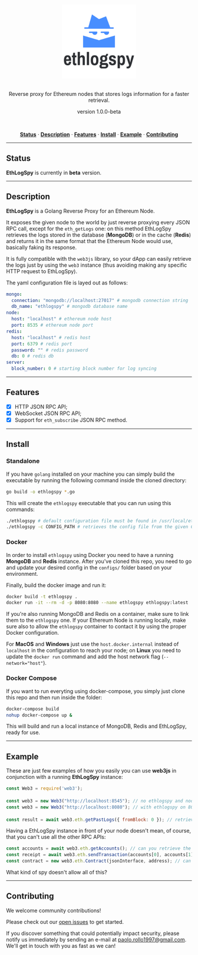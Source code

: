 <div align="center">
  <br/>
  <img src="./ethlogspy.png" width="200" />
  <br/>
  <br/>
  <p>
    Reverse proxy for Ethereum nodes that stores logs information for a faster retrieval.
  </p>
  <p>
    version 1.0.0-beta
  </p>
  <br/>
  <p>
    <a href="#status"><strong>Status</strong></a> ·
    <a href="#description"><strong>Description</strong></a> ·
    <a href="#features"><strong>Features</strong></a> ·
    <a href="#install"><strong>Install</strong></a> ·
    <a href="#example"><strong>Example</strong></a> ·
    <a href="#contributing"><strong>Contributing</strong></a>
  </p>
</div>

---

## Status

**EthLogSpy** is currently in **beta** version.

---

## Description

**EthLogSpy** is a Golang Reverse Proxy for an Ethereum Node.

It exposes the given node to the world by just reverse proxying every JSON RPC call, except for the `eth_getLogs` one: on this method EthLogSpy retrieves the logs stored in the database (**MongoDB**) or in the cache (**Redis**) and returns it in the same format that the Ethereum Node would use, basically faking its response.

It is fully compatible with the `web3js` library, so your dApp can easily retrieve the logs just by using the `web3` instance (thus avoiding making any specific HTTP request to EthLogSpy).

The yaml configuration file is layed out as follows:

```yaml
mongo:
  connection: "mongodb://localhost:27017" # mongodb connection string
  db_name: "ethlogspy" # mongodb database name
node:
  host: "localhost" # ethereum node host
  port: 8535 # ethereum node port
redis:
  host: "localhost" # redis host 
  port: 6379 # redis port
  password: "" # redis password
  db: 0 # redis db
server:
  block_number: 0 # starting block number for log syncing
```

---

## Features

- [x] HTTP JSON RPC API;
- [x] WebSocket JSON RPC API;
- [x] Support for `eth_subscribe` JSON RPC method. 

---

## Install

### Standalone

If you have `golang` installed on your machine you can simply build the executable by running the following command inside the cloned directory:

```bash
go build -o ethlogspy *.go
```

This will create the `ethlogspy` executable that you can run using this commands:
```bash
./ethlogspy # default configuration file must be found in /usr/local/ethlogspy/configs/config.yml
./ethlogspy -c CONFIG_PATH # retrieves the config file from the given CONFIG_PATH
```

### Docker

In order to install `ethlogspy` using Docker you need to have a running **MongoDB** and **Redis** instance. After you've cloned this repo, you need to go and update your desired config in the `configs/` folder based on your environment. 

Finally, build the docker image and run it:

```bash
docker build -t ethlogspy .
docker run -it --rm -d -p 8080:8080 --name ethlogspy ethlogspy:latest
```

If you're also running MongoDB and Redis on a container, make sure to link them to the `ethlogspy` one. If your Ethereum Node is running locally, make sure also to allow the `ethlogspy` container to contact it by using the proper Docker configuration.

For **MacOS** and **Windows** just use the `host.docker.internal` instead of `localhost` in the configuration to reach your node; on **Linux** you need to update the `docker run` command and add the host network flag (`--network="host"`).

### Docker Compose

If you want to run everyting using docker-compose, you simply just clone this repo and then run inside the folder:

```bash
docker-compose build
nohup docker-compose up &
```

This will build and run a local instance of MongoDB, Redis and EthLogSpy, ready for use.

---

## Example

These are just few examples of how you easily you can use **web3js** in conjunction with a running **EthLogSpy** instance:

```javascript
const Web3 = require('web3');

const web3 = new Web3("http://localhost:8545"); // no ethlogspy and node on 8545
const web3 = new Web3("http://localhost:8080"); // with ethlogspy on 8080 pointing to node on 8545

const result = await web3.eth.getPastLogs({ fromBlock: 0 }); // retrieve the logs
```

Having a EthLogSpy instance in front of your node doesn't mean, of course, that you can't use all the other RPC APIs:

```javascript
const accounts = await web3.eth.getAccounts(); // can you retrieve the accounts? yes.
const receipt = await web3.eth.sendTransaction(accounts[0], accounts[1], 1000000000); // can you send a transaction? yes.
const contract = new web3.eth.Contract(jsonInterface, address); // can you get a contract? yes.
```

What kind of spy doesn't allow all of this?

---

## Contributing

We welcome community contributions!

Please check out our <a href="https://github.com/PaoloRollo/ethlogspy/issues">open issues</a> to get started.

If you discover something that could potentially impact security, please notify us immediately by sending an e-mail at <a href="mailto:paolo.rollo1997@gmail.com">paolo.rollo1997@gmail.com</a>. We'll get in touch with you as fast as we can!
